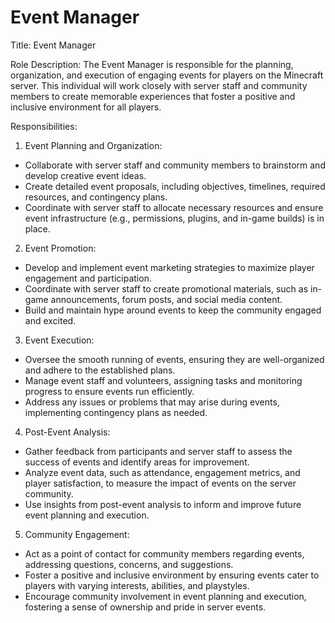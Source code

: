 # Event Manager

Title: Event Manager

Role Description: The Event Manager is responsible for the planning, organization, and execution of engaging events for players on the Minecraft server. This individual will work closely with server staff and community members to create memorable experiences that foster a positive and inclusive environment for all players.

Responsibilities:

1. Event Planning and Organization:

* Collaborate with server staff and community members to brainstorm and develop creative event ideas.
* Create detailed event proposals, including objectives, timelines, required resources, and contingency plans.
* Coordinate with server staff to allocate necessary resources and ensure event infrastructure (e.g., permissions, plugins, and in-game builds) is in place.

2. Event Promotion:

* Develop and implement event marketing strategies to maximize player engagement and participation.
* Coordinate with server staff to create promotional materials, such as in-game announcements, forum posts, and social media content.
* Build and maintain hype around events to keep the community engaged and excited.

3. Event Execution:

* Oversee the smooth running of events, ensuring they are well-organized and adhere to the established plans.
* Manage event staff and volunteers, assigning tasks and monitoring progress to ensure events run efficiently.
* Address any issues or problems that may arise during events, implementing contingency plans as needed.

4. Post-Event Analysis:

* Gather feedback from participants and server staff to assess the success of events and identify areas for improvement.
* Analyze event data, such as attendance, engagement metrics, and player satisfaction, to measure the impact of events on the server community.
* Use insights from post-event analysis to inform and improve future event planning and execution.

5. Community Engagement:

* Act as a point of contact for community members regarding events, addressing questions, concerns, and suggestions.
* Foster a positive and inclusive environment by ensuring events cater to players with varying interests, abilities, and playstyles.
* Encourage community involvement in event planning and execution, fostering a sense of ownership and pride in server events.
